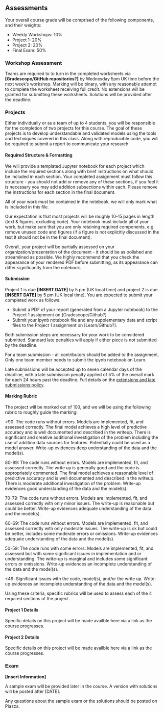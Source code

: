 ## Assessments

Your overall course grade will be comprised of the following components, and their weights:

- Weekly Workshops: 10%
- Project 1: 20%
- Project 2: 20%
- Final Exam: 50%

### Workshop Assessment

Teams are required to to turn in the completed worksheets via __[Gradescope/GitHub repositories?]__ by Wednesday 5pm UK time before the next week’s workshop. Marking will be binary, with any reasonable attempt to complete the worksheet receiving full credit. No extensions will be granted for submitting these worksheets. Solutions will be provided after the deadline.

### Projects

Either individually or as a team of up to 4 students, you will be responsible for the completion of two projects for this course. The goal of these projects is to develop understandable and validated models using the tools and techniques covered in this class. Along with reproducible code, you will be required to submit a report to communicate your research.

#### Required Structure & Formatting

We will provide a templated Jupyter notebook for each project which include the required sections along with brief instructions on what should be included in each section. Your completed assignment must follow this structure - you should not add or remove any of these sections, if you feel it is necessary you may add addition subsections within each. Please remove the instructions for each section in the final document.

All of your work must be contained in the notebook, we will only mark what is included in this file.

Our expectation is that most projects will be roughly 10-15 pages in length (text & figures, excluding code). Your notebook must include all of your work, but make sure that you are only retaining required components, e.g. remove unused code and figures (if a figure is not explicitly discussed in the text it should not be in the final document).

Overall, your project will be partially assessed on your organization/presentation of the document - it should be as polished and streamlined as possible. We highly recommend that you check the appearance of your rendered PDF before submitting, as its appearance can differ significantly from the notebook.

#### Submission

Project 1 is due __[INSERT DATE]__ by 5 pm (UK local time) and project 2 is due __[INSERT DATE]__ by 5 pm (UK local time). You are expected to submit your completed work as follows:

- Submit a PDF of your report (generated from a Jupyter notebook) to the Project 1 assignment on [Gradescope/Github?].
- Submit your ipynb notebook file and any supplementary data and script files to the Project 1 assignment on [Learn/Github?].

Both submission steps are necessary for your work to be considered submitted. Standard late penalties will apply if either piece is not submitted by the deadline.

For a team submission - all contributors should be added to the assignment. Only one team member needs to submit the ipynb notebook on Learn.

Late submissions will be accepted up to seven calendar days of the deadline, with a late submission penalty applied of 5% of the overall mark for each 24 hours past the deadline. Full details on the [extensions and late submissions policy](https://teaching.maths.ed.ac.uk/main/content-to-be-reused/pgt-and-ug-reusable-content/extensions).

#### Marking Rubric

The project will be marked out of 100, and we will be using the following rubric to roughly guide the marking:

\>90: The code runs without errors. Models are implemented, fit, and assessed correctly. The final model achieves a high level of predictive accuracy and is well documented and described in the writeup. There is significant and creative additional investigation of the problem including the use of addition data sources for features. Potentially could be used as a model answer. Write-up evidences deep understanding of the data and the model(s).

80-89: The code runs without errors. Models are implemented, fit, and assessed correctly. The write up is generally good and the code is appropriately commented. The final model achieves a reasonable level of predictive accuracy and is well documented and described in the writeup. There is moderate additional investigation of the problem. Write-up evidences good understanding of the data and the model(s).

70-79: The code runs without errors. Models are implemented, fit, and assessed correctly with only minor issues. The write-up is reasonable but could be better. Write-up evidences adequate understanding of the data and the model(s).

60-69: The code runs without errors. Models are implemented, fit, and assessed correctly with only moderate issues. The write-up is ok but could be better, includes some moderate errors or omissions. Write-up evidences adequate understanding of the data and the model(s).

50-59: The code runs with some errors. Models are implemented, fit, and assessed but with some significant issues in implementation and or understanding. The write-up is marginal and includes some significant errors or omissions. Write-up evidences an incomplete understanding of the data and the model(s).

<49: Significant issues with the code, model(s), and/or the write up. Write-up evidences an incomplete understanding of the data and the model(s).

Using these criteria, specific rubrics will be used to assess each of the 4 required sections of the project.

#### Project 1 Details

Specific details on this project will be made availble here via a link as the course progresses. 

#### Project 2 Details

Specific details on this project will be made availble here via a link as the course progresses. 

### Exam

__[Insert Information]__

A sample exam will be provided later in the course. A version with solutions will be posted after [DATE].

Any questions about the sample exam or the solutions should be posted on Piazza.
